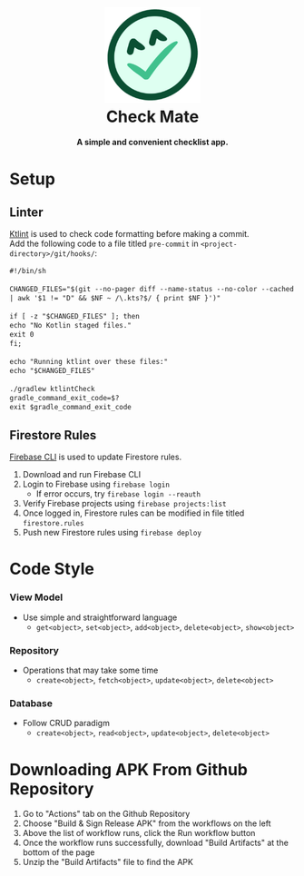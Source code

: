 <h1 align="center">
  <br>
  <img src="images/checkmate.png" alt="checkmate" width="169">
  <br>
  Check Mate
  <br>
</h1>

<h4 align="center">A simple and convenient checklist app.</h4>

# Setup
## Linter
[Ktlint](https://github.com/JLLeitschuh/ktlint-gradle) is used to check code formatting before making a commit.<br/>
Add the following code to a file titled `pre-commit` in `<project-directory>/git/hooks/`:
```
#!/bin/sh

CHANGED_FILES="$(git --no-pager diff --name-status --no-color --cached | awk '$1 != "D" && $NF ~ /\.kts?$/ { print $NF }')"

if [ -z "$CHANGED_FILES" ]; then
echo "No Kotlin staged files."
exit 0
fi;

echo "Running ktlint over these files:"
echo "$CHANGED_FILES"

./gradlew ktlintCheck
gradle_command_exit_code=$?
exit $gradle_command_exit_code
```
## Firestore Rules
[Firebase CLI](https://firebase.google.com/docs/cli) is used to update Firestore rules.<br/>
1. Download and run Firebase CLI
2. Login to Firebase using `firebase login`
   - If error occurs, try `firebase login --reauth`
3. Verify Firebase projects using `firebase projects:list`
4. Once logged in, Firestore rules can be modified in file titled `firestore.rules`
5. Push new Firestore rules using `firebase deploy`

# Code Style
### View Model
- Use simple and straightforward language
   - `get<object>`, `set<object>`, `add<object>`, `delete<object>`, `show<object>`
### Repository
- Operations that may take some time
   - `create<object>`, `fetch<object>`, `update<object>`, `delete<object>`
### Database
- Follow CRUD paradigm
   - `create<object>`, `read<object>`, `update<object>`, `delete<object>`

# Downloading APK From Github Repository
1. Go to "Actions" tab on the Github Repository
2. Choose "Build & Sign Release APK" from the workflows on the left
3. Above the list of workflow runs, click the Run workflow button
4. Once the workflow runs successfully, download "Build Artifacts" at the bottom of the page
5. Unzip the "Build Artifacts" file to find the APK

